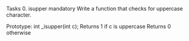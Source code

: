 Tasks 0. isupper mandatory Write a function that checks for uppercase character.



Prototype: int _isupper(int c); Returns 1 if c is uppercase Returns 0 otherwise
